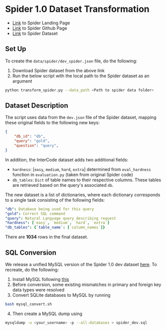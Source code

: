 # Spider 1.0 Dataset Transformation
* [Link](https://yale-lily.github.io/spider) to Spider Landing Page
* [Link](https://github.com/taoyds/spider) to Spider Github Page
* [Link](https://drive.google.com/uc?export=download&id=1TqleXec_OykOYFREKKtschzY29dUcVAQ) to Spider Dataset

## Set Up
To create the `data/spider/dev_spider.json` file, do the following:
1. Download Spider dataset from the above link
2. Run the below script with the local path to the Spider dataset as an argument
```sh
python transform_spider.py --data_path <Path to spider data folder>
```

## Dataset Description
The script uses data from the `dev.json` file of the Spider dataset, mapping these original fields to the following new keys:
```json
{
    "db_id": "db",
    "query": "gold",
    "question": "query",
}
```
In addition, the InterCode dataset adds two additional fields:
* `hardness`: [`easy`, `medium`, `hard`, `extra`] determined from `eval_hardness` function in `evaluation.py` (taken from original Spider code)
* `db_tables`: `Dict` of table names to their respective columns. These tables are retrieved based on the query's associated `db`.

The new dataset is a list of dictionaries, where each dictionary corresponds to a single task consisting of the following fields:
```yml
"db": Database being used for this query
"gold": Correct SQL command
"query": Natural Language query describing request
"hardness": [`easy`, `medium`, `hard`, `extra`]
"db_tables": {`table_name`: [`column_names`]}
```

There are **1034** rows in the final dataset.

## SQL Conversion
We release a unified MySQL version of the Spider 1.0 dev dataset [here](spider_dev.sql).
To recreate, do the following:
1. Install MySQL following [this](https://dev.mysql.com/doc/refman/8.0/en/installing.html)
2. Before conversion, some existing mismatches in primary and foreign key data types were resolved
3. Convert SQLite databases to MySQL by running
```sh
bash mysql_convert.sh
```
4. Then create a MySQL dump using 
```sh
mysqldump -u <your_username> -p --all-databases > spider_dev.sql
```